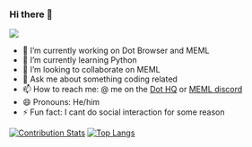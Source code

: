 ### Hi there 👋
![](https://komarev.com/ghpvc/?username=trickypr&style=flat-square)

- 🔭 I’m currently working on Dot Browser and MEML
- 🌱 I’m currently learning Python
- 👯 I’m looking to collaborate on MEML
- 💬 Ask me about something coding related
- 📫 How to reach me: @ me on the [Dot HQ](https://dothq.link/dsc) or [MEML discord](https://discord.gg/UPQW9juP5Z)
- 😄 Pronouns: He/him
- ⚡ Fun fact: I cant do social interaction for some reason

[![Contribution Stats](https://github-contribution-stats.vercel.app/api/?username=trickypr)](https://github.com/LordDashMe/github-contribution-stats/)
[![Top Langs](https://github-readme-stats.vercel.app/api/top-langs/?username=trickypr&langs_count=8)](https://github.com/anuraghazra/github-readme-stats)
